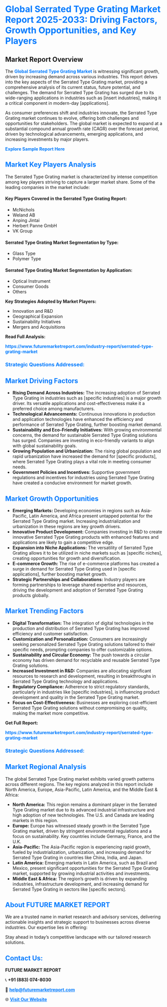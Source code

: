<h1 style="color: #007BFF;">Global Serrated Type Grating Market Report 2025-2033: Driving Factors, Growth Opportunities, and Key Players</h1>

<section id="overview">
<h2>Market Report Overview</h2>
<p>The <a href="https://www.futuremarketreport.com/industry-report/serrated-type-grating-market" style="color: #007BFF; text-decoration: none;"><strong>Global Serrated Type Grating Market</strong></a> is witnessing significant growth, driven by increasing demand across various industries. This report delves into the key aspects of the Serrated Type Grating market, providing a comprehensive analysis of its current status, future potential, and challenges. The demand for Serrated Type Grating has surged due to its wide-ranging applications in industries such as [insert industries], making it a critical component in modern-day [applications].</p>
<p>As consumer preferences shift and industries innovate, the Serrated Type Grating market continues to evolve, offering both challenges and opportunities for stakeholders. The global market is expected to expand at a substantial compound annual growth rate (CAGR) over the forecast period, driven by technological advancements, emerging applications, and increasing investments by major players.</p>
</section>

<section id="overview">
<p><a href="https://www.futuremarketreport.com/request-sample/reportId=56381" style="color: #007BFF; text-decoration: none;"><strong>Explore Sample Report Here</strong></a></p>
</section>

<section id="key-players">
<h2 style="color: #007BFF;">Market Key Players Analysis</h2>
<p>The Serrated Type Grating market is characterized by intense competition among key players striving to capture a larger market share. Some of the leading companies in the market include:</p>
<h4>Key Players Covered in the Serrated Type Grating Report:</h4>
<ul><li>McNichols</li><li>Weland AB</li><li>Anping Jintai</li><li>Herbert Panne GmbH</li><li>VK Group</li></ul>
<h4>Serrated Type Grating Market Segmentation by Type:</h4>
<ul><li>Glass Type</li><li>Polymer Type</li></ul>

<h4>Serrated Type Grating Market Segmentation by Application:</h4>
<ul><li>Optical Instrument</li><li>Consumer Goods</li><li>Others</li></ul>
<p><strong>Key Strategies Adopted by Market Players:</strong></p>
<ul>
<li>Innovation and R&D</li>
<li>Geographical Expansion</li>
<li>Sustainability Initiatives</li>
<li>Mergers and Acquisitions</li>
</ul>
</section>

<section>
<p><strong>Read Full Analysis: </strong></p><a href="https://www.futuremarketreport.com/industry-report/serrated-type-grating-market" style="color: #007BFF; text-decoration: none;"><strong>https://www.futuremarketreport.com/industry-report/serrated-type-grating-market</strong></a>
<h3 style="color: #007BFF;">Strategic Questions Addressed:</h3>
</section>

<section id="driving-factors">
<h2 style="color: #007BFF;">Market Driving Factors</h2>
<ul>
<li><strong>Rising Demand Across Industries:</strong> The increasing adoption of Serrated Type Grating in industries such as [specific industries] is a major growth driver. Its versatile applications and cost-effectiveness make it a preferred choice among manufacturers.</li>
<li><strong>Technological Advancements:</strong> Continuous innovations in production and application technologies have enhanced the efficiency and performance of Serrated Type Grating, further boosting market demand.</li>
<li><strong>Sustainability and Eco-Friendly Initiatives:</strong> With growing environmental concerns, the demand for sustainable Serrated Type Grating solutions has surged. Companies are investing in eco-friendly variants to align with global sustainability goals.</li>
<li><strong>Growing Population and Urbanization:</strong> The rising global population and rapid urbanization have increased the demand for [specific products], where Serrated Type Grating plays a vital role in meeting consumer needs.</li>
<li><strong>Government Policies and Incentives:</strong> Supportive government regulations and incentives for industries using Serrated Type Grating have created a conducive environment for market growth.</li>
</ul>
</section>

<section id="growth-opportunities">
<h2 style="color: #007BFF;">Market Growth Opportunities</h2>
<ul>
<li><strong>Emerging Markets:</strong> Developing economies in regions such as Asia-Pacific, Latin America, and Africa present untapped potential for the Serrated Type Grating market. Increasing industrialization and urbanization in these regions are key growth drivers.</li>
<li><strong>Innovative Product Development:</strong> Companies investing in R&D to create innovative Serrated Type Grating products with enhanced features and applications are likely to gain a competitive edge.</li>
<li><strong>Expansion into Niche Applications:</strong> The versatility of Serrated Type Grating allows it to be utilized in niche markets such as [specific niches], creating opportunities for growth and diversification.</li>
<li><strong>E-commerce Growth:</strong> The rise of e-commerce platforms has created a surge in demand for Serrated Type Grating used in [specific applications], further boosting market growth.</li>
<li><strong>Strategic Partnerships and Collaborations:</strong> Industry players are forming partnerships to leverage shared expertise and resources, driving the development and adoption of Serrated Type Grating products globally.</li>
</ul>
</section>

<section id="trending-factors">
<h2 style="color: #007BFF;">Market Trending Factors</h2>
<ul>
<li><strong>Digital Transformation:</strong> The integration of digital technologies in the production and distribution of Serrated Type Grating has improved efficiency and customer satisfaction.</li>
<li><strong>Customization and Personalization:</strong> Consumers are increasingly seeking personalized Serrated Type Grating solutions tailored to their specific needs, prompting companies to offer customizable options.</li>
<li><strong>Sustainability and Circular Economy:</strong> The push towards a circular economy has driven demand for recyclable and reusable Serrated Type Grating solutions.</li>
<li><strong>Increased Investment in R&D:</strong> Companies are allocating significant resources to research and development, resulting in breakthroughs in Serrated Type Grating technology and applications.</li>
<li><strong>Regulatory Compliance:</strong> Adherence to strict regulatory standards, particularly in industries like [specific industries], is influencing product development and quality in the Serrated Type Grating market.</li>
<li><strong>Focus on Cost-Effectiveness:</strong> Businesses are exploring cost-efficient Serrated Type Grating solutions without compromising on quality, making the market more competitive.</li>
</ul>
</section>

<section>
<p><strong>Get Full Report: </strong></p><a href="https://www.futuremarketreport.com/industry-report/serrated-type-grating-market" style="color: #007BFF; text-decoration: none;"><strong>https://www.futuremarketreport.com/industry-report/serrated-type-grating-market</strong></a>
<h3 style="color: #007BFF;">Strategic Questions Addressed:</h3>
</section>


<section id="regional-analysis">
<h2 style="color: #007BFF;">Market Regional Analysis</h2>
<p>The global Serrated Type Grating market exhibits varied growth patterns across different regions. The key regions analyzed in this report include North America, Europe, Asia-Pacific, Latin America, and the Middle East & Africa:</p>
<ul>
<li><strong>North America:</strong> This region remains a dominant player in the Serrated Type Grating market due to its advanced industrial infrastructure and high adoption of new technologies. The U.S. and Canada are leading markets in this region.</li>
<li><strong>Europe:</strong> Europe has witnessed steady growth in the Serrated Type Grating market, driven by stringent environmental regulations and a focus on sustainability. Key countries include Germany, France, and the U.K.</li>
<li><strong>Asia-Pacific:</strong> The Asia-Pacific region is experiencing rapid growth, fueled by industrialization, urbanization, and increasing demand for Serrated Type Grating in countries like China, India, and Japan.</li>
<li><strong>Latin America:</strong> Emerging markets in Latin America, such as Brazil and Mexico, present significant opportunities for the Serrated Type Grating market, supported by growing industrial activities and investments.</li>
<li><strong>Middle East & Africa:</strong> The region’s growth is driven by expanding industries, infrastructure development, and increasing demand for Serrated Type Grating in sectors like [specific sectors].</li>
</ul>
</section>

<footer>
<h2 style="color: #007BFF;">About FUTURE MARKET REPORT</h2>
<p>We are a trusted name in market research and advisory services, delivering actionable insights and strategic support to businesses across diverse industries. Our expertise lies in offering:</p>

<p>Stay ahead in today’s competitive landscape with our tailored research solutions.</p>

<h2 style="color: #007BFF;">Contact Us:</h2>
<p><strong>FUTURE MARKET REPORT</strong></p>
<p>📞 <strong>+91 (883) 074-8030</strong></p>
<p>📧 <strong><a href="mailto:help@futuremarketreport.com" style="color: #007BFF;">help@futuremarketreport.com</a></strong></p>
<p>🌐 <strong><a href="https://www.futuremarketreport.com/" style="color: #007BFF;">Visit Our Website</a></strong></p>
</footer>